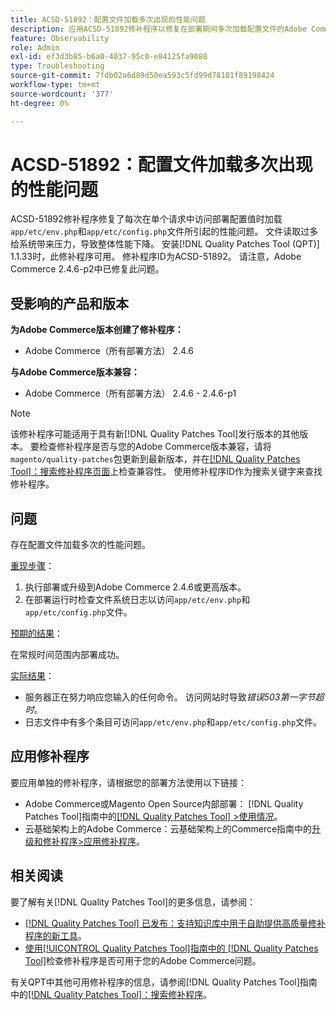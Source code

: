```yaml
---
title: ACSD-51892：配置文件加载多次出现的性能问题
description: 应用ACSD-51892修补程序以修复在部署期间多次加载配置文件的Adobe Commerce性能问题。
feature: Observability
role: Admin
exl-id: ef3d3b85-b6a0-4037-95c0-e84125fa9088
type: Troubleshooting
source-git-commit: 7fdb02a6d89d50ea593c5fd99d78101f89198424
workflow-type: tm+mt
source-wordcount: '377'
ht-degree: 0%

---
```


# ACSD-51892：配置文件加载多次出现的性能问题

ACSD-51892修补程序修复了每次在单个请求中访问部署配置值时加载`app/etc/env.php`和`app/etc/config.php`文件所引起的性能问题。 文件读取过多给系统带来压力，导致整体性能下降。 安装[!DNL Quality Patches Tool (QPT)] 1.1.33时，此修补程序可用。 修补程序ID为ACSD-51892。 请注意，Adobe Commerce 2.4.6-p2中已修复此问题。

## 受影响的产品和版本

**为Adobe Commerce版本创建了修补程序：**

* Adobe Commerce（所有部署方法） 2.4.6

**与Adobe Commerce版本兼容：**

* Adobe Commerce（所有部署方法） 2.4.6 - 2.4.6-p1

>[!NOTE]
>
>该修补程序可能适用于具有新[!DNL Quality Patches Tool]发行版本的其他版本。 要检查修补程序是否与您的Adobe Commerce版本兼容，请将`magento/quality-patches`包更新到最新版本，并在[[!DNL Quality Patches Tool]：搜索修补程序页面](https://experienceleague.adobe.com/tools/commerce-quality-patches/index.html)上检查兼容性。 使用修补程序ID作为搜索关键字来查找修补程序。

## 问题

存在配置文件加载多次的性能问题。

<u>重现步骤</u>：

1. 执行部署或升级到Adobe Commerce 2.4.6或更高版本。
1. 在部署运行时检查文件系统日志以访问`app/etc/env.php`和`app/etc/config.php`文件。

<u>预期的结果</u>：

在常规时间范围内部署成功。

<u>实际结果</u>：

* 服务器正在努力响应您输入的任何命令。 访问网站时导致&#x200B;*错误503第一字节超时*。
* 日志文件中有多个条目可访问`app/etc/env.php`和`app/etc/config.php`文件。

## 应用修补程序

要应用单独的修补程序，请根据您的部署方法使用以下链接：

* Adobe Commerce或Magento Open Source内部部署： [!DNL Quality Patches Tool]指南中的[[!DNL Quality Patches Tool] >使用情况](/help/tools/quality-patches-tool/usage.md)。
* 云基础架构上的Adobe Commerce：云基础架构上的Commerce指南中的[升级和修补程序>应用修补程序](https://experienceleague.adobe.com/docs/commerce-cloud-service/user-guide/develop/upgrade/apply-patches.html)。

## 相关阅读

要了解有关[!DNL Quality Patches Tool]的更多信息，请参阅：

* [[!DNL Quality Patches Tool] 已发布：支持知识库中用于自助提供高质量修补程序的新工具](https://experienceleague.adobe.com/en/docs/commerce-operations/tools/quality-patches-tool/quality-patches-tool-to-self-serve-quality-patches)。
* [使用[!UICONTROL Quality Patches Tool]指南中的 [!DNL Quality Patches Tool]](/help/tools/quality-patches-tool/patches-available-in-qpt/check-patch-for-magento-issue-with-magento-quality-patches.md)检查修补程序是否可用于您的Adobe Commerce问题。


有关QPT中其他可用修补程序的信息，请参阅[!DNL Quality Patches Tool]指南中的[[!DNL Quality Patches Tool]：搜索修补程序](https://experienceleague.adobe.com/tools/commerce-quality-patches/index.html)。
